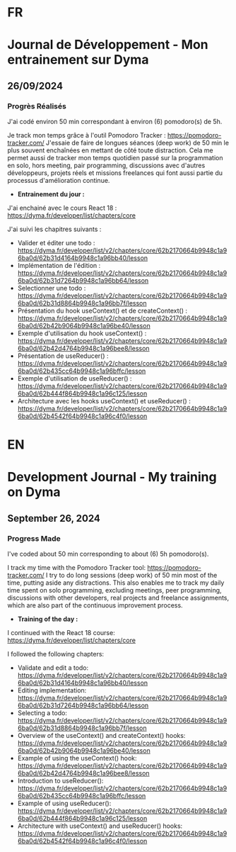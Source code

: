 # FR

# Journal de Développement - Mon entrainement sur Dyma

## 26/09/2024

### Progrès Réalisés

J'ai codé environ 50 min correspondant à environ (6) pomodoro(s) de 5h.

Je track mon temps grâce à l'outil Pomodoro Tracker : https://pomodoro-tracker.com/
J'essaie de faire de longues séances (deep work) de 50 min le plus souvent enchaînées en mettant de côté toute distraction.
Cela me permet aussi de tracker mon temps quotidien passé sur la programmation en solo, hors meeting, pair programming, discussions avec d'autres développeurs, projets réels et missions freelances qui font aussi partie du processus d'amélioration continue.

- **Entrainement du jour :**

J'ai enchainé avec le cours React 18 : https://dyma.fr/developer/list/chapters/core

J'ai suivi les chapitres suivants :

- Valider et éditer une todo : https://dyma.fr/developer/list/v2/chapters/core/62b2170664b9948c1a96ba0d/62b31d4164b9948c1a96bb40/lesson
- Implémentation de l'édition : https://dyma.fr/developer/list/v2/chapters/core/62b2170664b9948c1a96ba0d/62b31d7264b9948c1a96bb64/lesson
- Selectionner une todo : https://dyma.fr/developer/list/v2/chapters/core/62b2170664b9948c1a96ba0d/62b31d8864b9948c1a96bb7f/lesson
- Présentation du hook useContext() et de createContext() : https://dyma.fr/developer/list/v2/chapters/core/62b2170664b9948c1a96ba0d/62b42b9064b9948c1a96be40/lesson
- Exemple d'utilisation du hook useContext() : https://dyma.fr/developer/list/v2/chapters/core/62b2170664b9948c1a96ba0d/62b42d4764b9948c1a96bee8/lesson
- Présentation de useReducer() : https://dyma.fr/developer/list/v2/chapters/core/62b2170664b9948c1a96ba0d/62b435cc64b9948c1a96bffc/lesson
- Exemple d'utilisation de useReducer() : https://dyma.fr/developer/list/v2/chapters/core/62b2170664b9948c1a96ba0d/62b444f864b9948c1a96c125/lesson
- Architecture avec les hooks useContext() et useReducer() : https://dyma.fr/developer/list/v2/chapters/core/62b2170664b9948c1a96ba0d/62b4542f64b9948c1a96c4f0/lesson

# EN

# Development Journal - My training on Dyma

## September 26, 2024

### Progress Made

I've coded about 50 min corresponding to about (6) 5h pomodoro(s).

I track my time with the Pomodoro Tracker tool: https://pomodoro-tracker.com/ I try to do long sessions (deep work) of 50 min most of the time, putting aside any distractions. This also enables me to track my daily time spent on solo programming, excluding meetings, peer programming, discussions with other developers, real projects and freelance assignments, which are also part of the continuous improvement process.

- **Training of the day :**

I continued with the React 18 course: https://dyma.fr/developer/list/chapters/core

I followed the following chapters:

- Validate and edit a todo: https://dyma.fr/developer/list/v2/chapters/core/62b2170664b9948c1a96ba0d/62b31d4164b9948c1a96bb40/lesson
- Editing implementation: https://dyma.fr/developer/list/v2/chapters/core/62b2170664b9948c1a96ba0d/62b31d7264b9948c1a96bb64/lesson
- Selecting a todo: https://dyma.fr/developer/list/v2/chapters/core/62b2170664b9948c1a96ba0d/62b31d8864b9948c1a96bb7f/lesson
- Overview of the useContext() and createContext() hooks: https://dyma.fr/developer/list/v2/chapters/core/62b2170664b9948c1a96ba0d/62b42b9064b9948c1a96be40/lesson
- Example of using the useContext() hook: https://dyma.fr/developer/list/v2/chapters/core/62b2170664b9948c1a96ba0d/62b42d4764b9948c1a96bee8/lesson
- Introduction to useReducer(): https://dyma.fr/developer/list/v2/chapters/core/62b2170664b9948c1a96ba0d/62b435cc64b9948c1a96bffc/lesson
- Example of using useReducer(): https://dyma.fr/developer/list/v2/chapters/core/62b2170664b9948c1a96ba0d/62b444f864b9948c1a96c125/lesson
- Architecture with useContext() and useReducer() hooks: https://dyma.fr/developer/list/v2/chapters/core/62b2170664b9948c1a96ba0d/62b4542f64b9948c1a96c4f0/lesson
